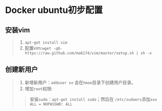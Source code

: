 # Docker ubuntu初步配置
## 安装vim
> 1. `apt-get install vim`
> 2. 配置vim:`wget -qO- https://raw.github.com/ma6174/vim/master/setup.sh | sh -x`
## 创建新用户
> 1. 新增新用户：`adduser xx` 会在`hmoe`目录下创建用户目录。
> 2. 增加`root`权限:
>> 安装`sudo`：`apt-get install sudo`；然后在 `/etc/sudoers`添加`xxx ALL = NOPASSWD: ALL`
